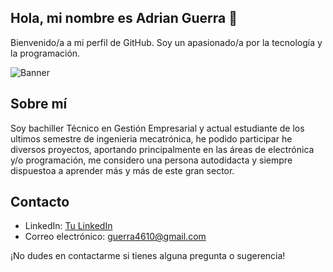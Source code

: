 ## Hola, mi nombre es Adrian Guerra 👋

Bienvenido/a a mi perfil de GitHub. Soy un apasionado/a por la tecnología y la programación.

![Banner]([url_de_tu_imagen](https://github.com/AdrianGuerra46/AdrianGuerra46/blob/main/Adrian%20Guerra.png?raw=true))

## Sobre mí

Soy bachiller Técnico en Gestión Empresarial y actual estudiante de los ultimos semestre de ingenieria mecatrónica, he podido participar he diversos
proyectos, aportando principalmente en las áreas de electrónica y/o programación, me considero una persona autodidacta y siempre dispuestoa a aprender
más y más de este gran sector.
<!--
## Proyectos Destacados

- [Proyecto 1](enlace_al_proyecto): Breve descripción del proyecto.
- [Proyecto 2](enlace_al_proyecto): Breve descripción del proyecto.
- [Proyecto 3](enlace_al_proyecto): Breve descripción del proyecto.
-->
## Contacto

- LinkedIn: [Tu LinkedIn](enlace_a_tu_perfil)
- Correo electrónico: [guerra4610@gmail.com](mailto:tu_correo@example.com)

¡No dudes en contactarme si tienes alguna pregunta o sugerencia!

<!--
**AdrianGuerra46/AdrianGuerra46** is a ✨ _special_ ✨ repository because its `README.md` (this file) appears on your GitHub profile.

Here are some ideas to get you started:

- 🔭 I’m currently working on ...
- 🌱 I’m currently learning ...
- 👯 I’m looking to collaborate on ...
- 🤔 I’m looking for help with ...
- 💬 Ask me about ...
- 📫 How to reach me: ...
- 😄 Pronouns: ...
- ⚡ Fun fact: ...
-->
